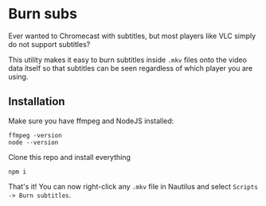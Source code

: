 # Burn subs

Ever wanted to Chromecast with subtitles, but most players like VLC simply do not support subtitles?

This utility makes it easy to burn subtitles inside `.mkv` files onto the video data itself
so that subtitles can be seen regardless of which player you are using.

## Installation

Make sure you have ffmpeg and NodeJS installed:

```shell
ffmpeg -version
node --version
```

Clone this repo and install everything

```shell
npm i
```

That's it! You can now right-click any `.mkv` file in Nautilus and select `Scripts -> Burn subtitles`.
